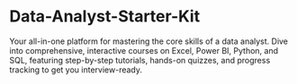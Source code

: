 # Data-Analyst-Starter-Kit
Your all-in-one platform for mastering the core skills of a data analyst. Dive into comprehensive, interactive courses on Excel, Power BI, Python, and SQL, featuring step-by-step tutorials, hands-on quizzes, and progress tracking to get you interview-ready.
